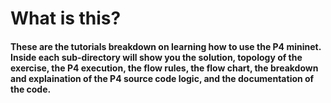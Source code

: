 ﻿# What is this?
#### These are the tutorials breakdown on learning how to use the P4 mininet. Inside each sub-directory will show you the solution, topology of the exercise, the P4 execution, the flow rules, the flow chart, the breakdown and explaination of the P4 source code logic, and the documentation of the code.  